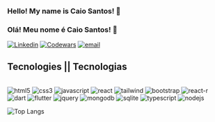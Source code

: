 ### Hello! My name is Caio Santos! 👋
### Olá! Meu nome é Caio Santos! 👋

[![Linkedin](https://img.shields.io/badge/LinkedIn-0077B5?style=for-the-badge&logo=linkedin&logoColor=white)](https://www.linkedin.com/in/caio-santos1206/)
[![Codewars](https://img.shields.io/badge/Codewars-B1361E?style=for-the-badge&logo=Codewars&logoColor=white)](https://www.codewars.com/users/Caiogsan)
[![email](https://img.shields.io/badge/Gmail-D14836?style=for-the-badge&logo=gmail&logoColor=white)](mailto:caiogsan@hotmail.com)

## Tecnologies || Tecnologias 

<div style="display: inline-block"><br/>
  <img style="align: center" alt="html5" src="https://img.shields.io/badge/HTML5-E34F26?style=for-the-badge&logo=html5&logoColor=white">
  <img style="align: center" alt="css3" src="https://img.shields.io/badge/CSS3-1572B6?style=for-the-badge&logo=css3&logoColor=white">
  <img style="align: center" alt="javascript" src="https://img.shields.io/badge/JavaScript-F7DF1E?style=for-the-badge&logo=javascript&logoColor=black">
  <img style="align: center" alt="react" src="https://img.shields.io/badge/React-20232A?style=for-the-badge&logo=react&logoColor=61DAFB">
  <img style="align: center" alt="tailwind" src="https://img.shields.io/badge/Tailwind_CSS-38B2AC?style=for-the-badge&logo=tailwind-css&logoColor=white">
  <img style="align: center" alt="bootstrap" src="https://img.shields.io/badge/Bootstrap-563D7C?style=for-the-badge&logo=bootstrap&logoColor=white">
  <img style="align: center" alt="react-r" src="https://img.shields.io/badge/React_Router-CA4245?style=for-the-badge&logo=react-router&logoColor=white">
  <img style="align: center" alt="dart" src="https://img.shields.io/badge/Dart-0175C2?style=for-the-badge&logo=dart&logoColor=white">
  <img style="align: center" alt="flutter" src="https://img.shields.io/badge/Flutter-02569B?style=for-the-badge&logo=flutter&logoColor=white">
  <img style="align: center" alt="jquery" src="https://img.shields.io/badge/jQuery-0769AD?style=for-the-badge&logo=jquery&logoColor=white">
  <img style="align: center" alt="mongodb" src="https://img.shields.io/badge/MongoDB-4EA94B?style=for-the-badge&logo=mongodb&logoColor=white">
  <img style="align: center" alt="sqlite" src="https://img.shields.io/badge/SQLite-07405E?style=for-the-badge&logo=sqlite&logoColor=white">
  <img style="align: center" alt="typescript" src="https://img.shields.io/badge/TypeScript-007ACC?style=for-the-badge&logo=typescript&logoColor=white">
  <img style="align: center" alt="nodejs" src="https://img.shields.io/badge/Node.js-43853D?style=for-the-badge&logo=node.js&logoColor=white">
  
</div><br/>

![Top Langs](https://github-readme-stats.vercel.app/api/top-langs/?username=anuraghazra&hide_progress=true)





